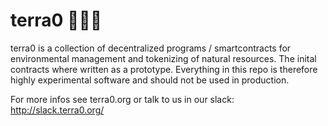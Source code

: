 # terra0 🌲🌳🌿
terra0 is a collection of decentralized programs / smartcontracts for environmental management and tokenizing of natural resources. The inital contracts where written as a prototype. Everything in this repo is therefore highly experimental software and should not be used in production.

For more infos see terra0.org
or talk to us in our slack:
http://slack.terra0.org/



